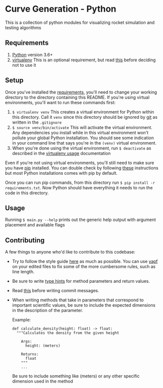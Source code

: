 # Curve Generation - Python

This is a collection of python modules for visualizing rocket simulation and testing algorithms

## Requirements
1. [Python](https://www.python.org/) version 3.6+
2. [virtualenv](https://virtualenv.pypa.io/en/latest/) This is an optional requirement, but read [this](https://virtualenv.pypa.io/en/latest/#introduction) before deciding not to use it

## Setup
Once you've installed the [requirements](#requirements), you'll need to change your working directory to the directory containing this README. If you're using virtual environments, you'll want to run these commands first:
1. `$ virtualenv venv` This creates a virtual environment for Python within this directory. Call it `venv` since this directory should be ignored by [git](https://git-scm.com/) as written in the `.gitignore`
2. `$ source venv/bin/activate` This will activate the virtual environment. Any dependencies you install while in this virtual environment won't pollute your global Python installation. You should see some indication in your command line that says you're in the `(venv)` virtual environment.
3. When you're done using the virtual environment, run `$ deactivate` as described in the [virtualenv usage](https://virtualenv.pypa.io/en/latest/userguide/#usage) documentation

Even if you're not using virtual environments, you'll still need to make sure you have [pip](https://pip.pypa.io/en/stable/) installed. You can double check by following [these](https://pip.pypa.io/en/stable/installing/) instructions but most Python installations comes with pip by default.

Once you can run pip commands, from this directory run `$ pip install -r requirements.txt`. Now Python should have everything it needs to run the code in this directory.

## Usage

Running `$ main.py --help` prints out the generic help output with argument placement and available flags

## Contributing

A few things to anyone who'd like to contribute to this codebase:

- Try to follow the style guide [here](https://github.com/google/styleguide/blob/gh-pages/pyguide.md) as much as possible. You can use [yapf](https://github.com/google/yapf) on your edited files to fix some of the more cumbersome rules, such as line length.
- Be sure to write [type hints](https://www.python.org/dev/peps/pep-0484/) for method parameters and return values.
- Read [this](https://chris.beams.io/posts/git-commit/) before writing commit messages.
- When writing methods that take in parameters that correspond to important scientific values, be sure to include the expected dimensions in the description of the parameter.
  
    Example:
    ```
    def calculate_density(height: float) -> float:
      """Calculates the density from the given height
        
        Args:
          height: (meters)
           
        Returns:
          float
        """
        ...
   ```
   Be sure to include something like (meters) or any other specific dimension used in the method